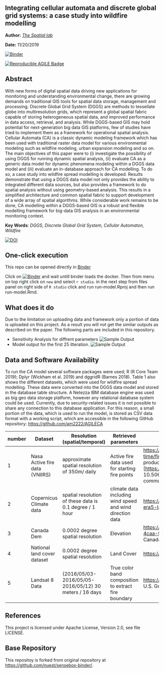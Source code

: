 
Integrating cellular automata and discrete global grid systems: a case study into wildfire modelling
---

**Author:** [_The Spatial lab_](https://www.thespatiallab.org)

**Date:** 11/20/2019


[![Binder](https://mybinder.org/badge_logo.svg)](https://mybinder.org/v2/gh/am2222/AGILECA.git/master)

[![Reproducible AGILE Badge](https://reproducible-agile.github.io/public/images/badge/AGILE-reproducible-badge.svg)](https://doi.org/10.17605/OSF.IO/ZTC7M)

## Abstract

With new forms of digital spatial data driving new applications for monitoring and understanding environmental change, there are growing demands on traditional GIS tools for spatial data storage, management and processing. Discrete Global Grid System (DGGS) are methods to tessellate globe into multiresolution grids, which represent a global spatial fabric capable of storing heterogeneous spatial data, and improved performance in data access, retrieval, and analysis. While DGGS-based GIS may hold potential for next-generation big data GIS platforms, few of studies have tried to implement them as a framework for operational spatial analysis. Cellular Automata (CA) is a classic dynamic modeling framework which has been used with traditional raster data model for various environmental modeling such as wildfire modeling, urban expansion modeling and so on. The main objectives of this paper were to (i) investigate the possibility of using DGGS for running dynamic spatial analysis, (ii) evaluate CA as a generic data model for dynamic phenomena modeling within a DGGS data model and (iii) evaluate an in-database approach for CA modelling. To do so, a case study into wildfire spread modelling is developed. Results demonstrate that using a DGGS data model not only provides the ability to integrated different data sources, but also provides a framework to do spatial analysis without using geometry-based analysis. This results in a simplified architecture and common spatial fabric to support development of a wide array of spatial algorithms. While considerable work remains to be done, CA modelling within a DGGS-based GIS is a robust and flexible modelling framework for big-data GIS analysis in an environmental monitoring context.

**Key Words**: _DGGS, Discrete Global Grid System, Cellular Automaton, Wildfire_ 

[![DOI](https://zenodo.org/badge/228503632.svg)](https://zenodo.org/badge/latestdoi/228503632)


## One-click execution

This repo can be opened directly in [Binder](https://mybinder.org/)

Click on [![Binder](https://mybinder.org/badge_logo.svg)](https://mybinder.org/v2/gh/am2222/AGILECA.git/master) and wait untill binder loads the docker. Then from menu on top right click on `new` and select `r studio`. 
in the next step from files panel on right side of `R studio` click and run run-model.Rproj and then run run-model.Rmd.

## What does it do
Due to the limitation on uploading data and framework only a portion of data is uploaded on this project. As a result you will not get the similar outputs as described on the paper. The following parts are included in this repository.

- Sensitivity Analysis for diffrent parameters 
![Sample Output](data/000006.png?raw=true "Sample Output of Sensitivity Analysis")
- Model output for the first 25 itteration.
![Sample Output](data/SharedScreenshot.jpg?raw=true "Sample Output of first 25 itteration")




## Data and Software Availability

To run the CA model several software packages were used; R (R Core Team 2019); Dplyr (Wickham et al. 2019) and dggridR (Barnes 2018). Table 1 also shows the different datasets, which were used for wildfire spread modelling. These data were converted into the DGGS data model and stored in the database table structure. A Netezza IBM database engine was used as big geo data storage platform, however any relational database system could be used. Currently, due to security-related issues it is not possible to share any connection to this database application. For this reason, a small portion of the data, which is used to run the model, is stored as CSV data format with a working script, which are accessible in the following GitHub repository: https://github.com/am2222/AGILECA

number|Dataset|	Resolution (spatial/temporal)	|Retrieved parameters|	Source/ Licence|
------|--------|-----------------------------|----------------------|-----------------|
1|	Nasa Active fire data (VNIIRS)	|approximate spatial resolution of 350m/ daily 	|Active fire  data used for starting fire points| https://earthdata.nasa.gov/earth-observation-data/near-real-time/firms/active-fire-data NRT VIIRS 375 m Active Fire product VNP14IMGT. Available on-line [https://earthdata.nasa.gov/firms]. doi: 10.5067/FIRMS/VIIRS/VNP14IMGT.NRT.001. Free to the user community.|
2|	Copernicus Climate data|	spatial resolution of these data is 0.1 degree / 1 hour|	climate data including  wind speed and wind direction data|	https://cds.climate.copernicus.eu/cdsapp#!/dataset/reanalysis-era5-land?tab=overview DOI: 10.24381/cds.e2161bac|
3|	Canada Dem|	0.0002 degree spatial resolution|	Elevation|	https://open.canada.ca/data/en/dataset/7f245e4d-76c2-4caa-951a-45d1d2051333 Open Government Licence - Canada|
4	|National land cover dataset	|0.0002 degree spatial resolution	|Land Cover|	https://www.nrcan.gc.ca|
5|	Landsat 8 Data| (2016/05/03-2016/05/05-2016/05/12)	30 meters / 16 days	|True color band composition to extract fire boundary|	https://www.usgs.gov/landsat Landsat-7 image courtesy of the U.S. Geological Survey|

## References

This project is licensed under Apache License, Version 2.0, see file LICENSE.

## Base Repository
This repositoy is forked from original repository at https://github.com/nuest/sensebox-binder/. 
